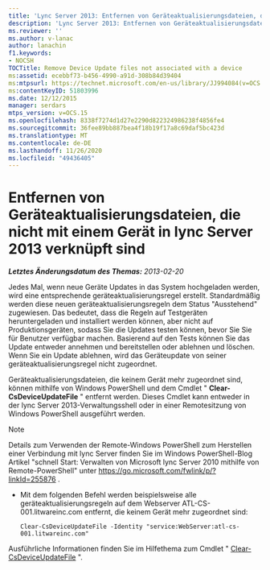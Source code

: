 ```yaml
---
title: 'Lync Server 2013: Entfernen von Geräteaktualisierungsdateien, die keinem Gerät zugeordnet sind'
description: 'Lync Server 2013: Entfernen von Geräteaktualisierungsdateien, die keinem Gerät zugeordnet sind.'
ms.reviewer: ''
ms.author: v-lanac
author: lanachin
f1.keywords:
- NOCSH
TOCTitle: Remove Device Update files not associated with a device
ms:assetid: ecebbf73-b456-4990-a91d-308b84d39404
ms:mtpsurl: https://technet.microsoft.com/en-us/library/JJ994084(v=OCS.15)
ms:contentKeyID: 51803996
ms.date: 12/12/2015
manager: serdars
mtps_version: v=OCS.15
ms.openlocfilehash: 8338f7274d1d27e2290d822324986238f4856fe4
ms.sourcegitcommit: 36fee89bb887bea4f18b19f17a8c69daf5bc423d
ms.translationtype: MT
ms.contentlocale: de-DE
ms.lasthandoff: 11/26/2020
ms.locfileid: "49436405"
---
```

# <a name="remove-device-update-files-not-associated-with-a-device-in-lync-server-2013"></a>Entfernen von Geräteaktualisierungsdateien, die nicht mit einem Gerät in lync Server 2013 verknüpft sind

<div data-xmlns="http://www.w3.org/1999/xhtml">

<div class="topic" data-xmlns="http://www.w3.org/1999/xhtml" data-msxsl="urn:schemas-microsoft-com:xslt" data-cs="https://msdn.microsoft.com/">

<div data-asp="https://msdn2.microsoft.com/asp">



</div>

<div id="mainSection">

<div id="mainBody">

<span> </span>

_**Letztes Änderungsdatum des Themas:** 2013-02-20_

Jedes Mal, wenn neue Geräte Updates in das System hochgeladen werden, wird eine entsprechende geräteaktualisierungsregel erstellt. Standardmäßig werden diese neuen geräteaktualisierungsregeln dem Status "Ausstehend" zugewiesen. Das bedeutet, dass die Regeln auf Testgeräten heruntergeladen und installiert werden können, aber nicht auf Produktionsgeräten, sodass Sie die Updates testen können, bevor Sie Sie für Benutzer verfügbar machen. Basierend auf den Tests können Sie das Update entweder annehmen und bereitstellen oder ablehnen und löschen. Wenn Sie ein Update ablehnen, wird das Geräteupdate von seiner geräteaktualisierungsregel nicht zugeordnet.

<div>


Geräteaktualisierungsdateien, die keinem Gerät mehr zugeordnet sind, können mithilfe von Windows PowerShell und dem Cmdlet " **Clear-CsDeviceUpdateFile** " entfernt werden. Dieses Cmdlet kann entweder in der lync Server 2013-Verwaltungsshell oder in einer Remotesitzung von Windows PowerShell ausgeführt werden.

<div>


> [!NOTE]  
> Details zum Verwenden der Remote-Windows PowerShell zum Herstellen einer Verbindung mit lync Server finden Sie im Windows PowerShell-Blog Artikel "schnell Start: Verwalten von Microsoft lync Server 2010 mithilfe von Remote-PowerShell" unter <A href="https://go.microsoft.com/fwlink/p/?linkid=255876">https://go.microsoft.com/fwlink/p/?linkId=255876</A> .



</div>

<div>


  - Mit dem folgenden Befehl werden beispielsweise alle geräteaktualisierungsregeln auf dem Webserver ATL-CS-001.litwareinc.com entfernt, die keinem Gerät mehr zugeordnet sind:
    
        Clear-CsDeviceUpdateFile -Identity "service:WebServer:atl-cs-001.litwareinc.com"

</div>

Ausführliche Informationen finden Sie im Hilfethema zum Cmdlet " [Clear-CsDeviceUpdateFile](https://docs.microsoft.com/powershell/module/skype/Clear-CsDeviceUpdateFile) ".

</div>

</div>

<span> </span>

</div>

</div>

</div>

